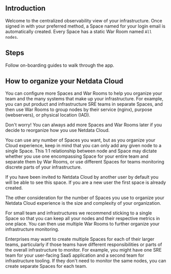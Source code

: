 <!--
title: "Familiarize yourself with your Netdata Cloud"
sidebar_label: "Setup your Space and rooms"
custom_edit_url: "https://github.com/netdata/learn/blob/master/docs/tasks/setup/setup-spaces-and-rooms.md"
sidebar_position : 10
learn_status: "Published"
learn_topic_type: "Tasks"
learn_rel_path: "Setup/Room Management"
learn_docs_purpose: "Your first step in your Netdata Space"
-->

## Introduction

Welcome to the centralized observability view of your infrastructure. Once signed in with your preferred method, a Space
named for your login email is automatically created. Every Space has a static War Room named `All nodes`.

## Steps

Follow on-boarding guides to walk through the app.

## How to organize your Netdata Cloud

You can configure more Spaces and War Rooms to help you organize your team and the many systems that make up your
infrastructure. For example, you can put product and infrastructure SRE teams in separate Spaces, and then use War Rooms
to group nodes by their service (nginx), purpose (webservers), or physical location (IAD).

Don't worry! You can always add more Spaces and War Rooms later if you decide to reorganize how you use Netdata Cloud.

You can use any number of Spaces you want, but as you organize your Cloud experience, keep in mind that you can only add
any given node to a single Space. This 1:1 relationship between node and Space may dictate whether you use one
encompassing Space for your entire team and separate them by War Rooms, or use different Spaces for teams monitoring
discrete parts of your infrastructure.

If you have been invited to Netdata Cloud by another user by default you will be able to see this space. If you are a
new user the first space is already created.

The other consideration for the number of Spaces you use to organize your Netdata Cloud experience is the size and
complexity of your organization.

For small team and infrastructures we recommend sticking to a single Space so that you can keep all your nodes and their
respective metrics in one place. You can then use multiple War Rooms to further organize your infrastructure monitoring.

Enterprises may want to create multiple Spaces for each of their larger teams, particularly if those teams have
different responsibilities or parts of the overall infrastructure to monitor. For example, you might have one SRE team
for your user-facing SaaS application and a second team for infrastructure tooling. If they don't need to monitor the
same nodes, you can create separate Spaces for each team.
